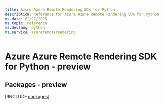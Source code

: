 ```yaml
---
title: Azure Azure Remote Rendering SDK for Python
description: Reference for Azure Azure Remote Rendering SDK for Python
ms.date: 01/27/2025
ms.topic: reference
ms.devlang: python
ms.service: azureremoterendering
---
```

# Azure Azure Remote Rendering SDK for Python - preview
## Packages - preview
[!INCLUDE [packages](azure-remote-rendering-index.md)]